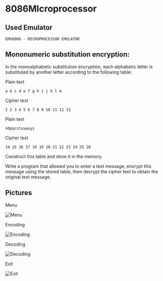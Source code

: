 # 8086MIcroprocessor
## Used Emulator
```EMU8086 - MICROPROCESSOR EMULATOR```

## Mononumeric substitution encryption:
In the monoalphabetic substitution encryption, each alphabetic letter is substituted by another
letter according to the following table:

Plain text 
  
```a b c d e f g h i j k l m```

Cipher text

```1 2 3 4 5 6 7 8 9 10 11 12 13```

Plain text

```nOpqrstuvwxyz```

Cipher text
  
```14 15 16 17 18 19 20 21 22 23 24 25 26```
  
Construct this table and store it in the memory.

Write a program that allowed you to enter a text message, encrypt this message using the
stored table, then decrypt the cipher text to obtain the original text message.

## Pictures
Menu

![Menu](https://drive.google.com/uc?export=view&id=1XUWEoU7udUC18Zlc7ywLsAyo1UaCoaqo)

Encoding

![Encoding](https://drive.google.com/uc?export=view&id=1pRu_4kIUcO69yy0U0_rplI-UO6rz09FC)

Decoding

![Decoding](https://drive.google.com/uc?export=view&id=1lfo9HMq_VKRK5lP6yyZX5ZI-1-4-p9_4)

Exit

![Exit](https://drive.google.com/uc?export=view&id=1coz1uyyQ-2_GgvA-0bYkkllWU9rf6uiV)
